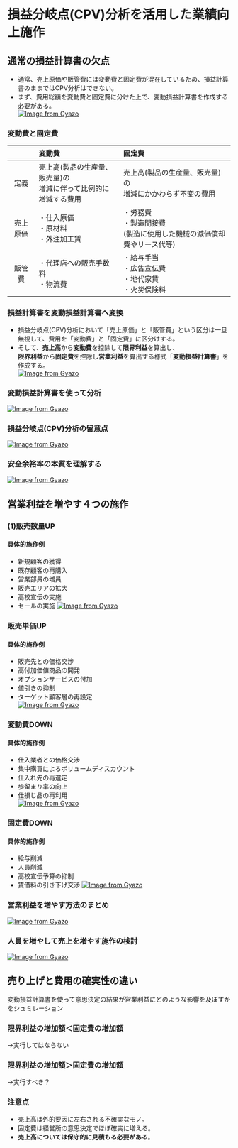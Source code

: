# 損益分岐点(CPV)分析を活用した業績向上施作  
## 通常の損益計算書の欠点  
* 通常、売上原価や販管費には変動費と固定費が混在しているため、損益計算書のままではCPV分析はできない。  
* まず、費用総額を変動費と固定費に分けた上で、変動損益計算書を作成する必要がある。  
[![Image from Gyazo](https://i.gyazo.com/877f1f74588894740281f25af899c419.png)](https://gyazo.com/877f1f74588894740281f25af899c419)
### 変動費と固定費  

||変動費|固定費|
|:--:|:--|:--|
|定義|売上高(製品の生産量、販売量)の<br>増減に伴って比例的に増減する費用|売上高(製品の生産量、販売量)の<br>増減にかかわらず不変の費用|
|売上原価|・仕入原価<br>・原材料<br>・外注加工賃|・労務費<br>・製造間接費<br>(製造に使用した機械の減価償却費やリース代等)|
|販管費|・代理店への販売手数料<br>・物流費|・給与手当<br>・広告宣伝費<br>・地代家賃<br>・火災保険料|


### 損益計算書を変動損益計算書へ変換   
* 損益分岐点(CPV)分析において「売上原価」と「販管費」という区分は一旦無視して、費用を「変動費」と「固定費」に区分けする。  
* そして、**売上高**から**変動費**を控除して**限界利益**を算出し、<br>**限界利益**から**固定費**を控除し**営業利益**を算出する様式「**変動損益計算書**」を作成する。    
[![Image from Gyazo](https://i.gyazo.com/fa59929ba3411e28222542c7c07531cd.png)](https://gyazo.com/fa59929ba3411e28222542c7c07531cd)
### 変動損益計算書を使って分析  
[![Image from Gyazo](https://i.gyazo.com/bfc16d2f30b728c7699d19818257ba55.png)](https://gyazo.com/bfc16d2f30b728c7699d19818257ba55)
### 損益分岐点(CPV)分析の留意点
[![Image from Gyazo](https://i.gyazo.com/0cce438aec680fa062270729696013d3.png)](https://gyazo.com/0cce438aec680fa062270729696013d3)
### 安全余裕率の本質を理解する
[![Image from Gyazo](https://i.gyazo.com/20601b1105c3a813d66a9fbb42a0151e.png)](https://gyazo.com/20601b1105c3a813d66a9fbb42a0151e)
## 営業利益を増やす４つの施作  
### (1)販売数量UP  
#### 具体的施作例  
* 新規顧客の獲得  
* 既存顧客の再購入  
* 営業部員の増員  
* 販売エリアの拡大  
* 高校宣伝の実施  
* セールの実施 
[![Image from Gyazo](https://i.gyazo.com/8e6810d482490658ea002fd11b6a4bb0.png)](https://gyazo.com/8e6810d482490658ea002fd11b6a4bb0)
### 販売単価UP  
#### 具体的施作例  
* 販売先との価格交渉  
* 高付加価値商品の開発  
* オプションサービスの付加  
* 値引きの抑制  
* ターゲット顧客層の再設定  
[![Image from Gyazo](https://i.gyazo.com/86c1d622ce11693628ef810e8dbd9ac7.png)](https://gyazo.com/86c1d622ce11693628ef810e8dbd9ac7)
### 変動費DOWN  
#### 具体的施作例  
* 仕入業者との価格交渉  
* 集中購買によるボリュームディスカウント  
* 仕入れ先の再選定  
* 歩留まり率の向上  
* 仕損じ品の再利用  
[![Image from Gyazo](https://i.gyazo.com/0f31a84a064d1379800360d24b7803ea.png)](https://gyazo.com/0f31a84a064d1379800360d24b7803ea)
### 固定費DOWN  
#### 具体的施作例  
* 給与削減  
* 人員削減  
* 高校宣伝予算の抑制  
* 賃借料の引き下げ交渉
[![Image from Gyazo](https://i.gyazo.com/8e35c1a0e1841a922084c628aa6a5428.png)](https://gyazo.com/8e35c1a0e1841a922084c628aa6a5428)
### 営業利益を増やす方法のまとめ  
[![Image from Gyazo](https://i.gyazo.com/cac3ecbd4dc08dd3b7195669fffc6e48.png)](https://gyazo.com/cac3ecbd4dc08dd3b7195669fffc6e48)
### 人員を増やして売上を増やす施作の検討  
[![Image from Gyazo](https://i.gyazo.com/fb136b25da0e24c870179847f59a4602.png)](https://gyazo.com/fb136b25da0e24c870179847f59a4602)
## 売り上げと費用の確実性の違い  
変動損益計算書を使って意思決定の結果が営業利益にどのような影響を及ぼすかをシュミレーション  
### 限界利益の増加額＜固定費の増加額  
→実行してはならない  
### 限界利益の増加額＞固定費の増加額  
→実行すべき？  
### 注意点  
* 売上高は外的要因に左右される不確実なモノ。  
* 固定費は経営所の意思決定でほぼ確実に増える。  
* **売上高については保守的に見積もる必要がある**。    


















